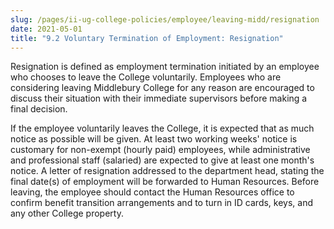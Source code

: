 ```yaml
---
slug: /pages/ii-ug-college-policies/employee/leaving-midd/resignation
date: 2021-05-01
title: "9.2 Voluntary Termination of Employment: Resignation"
---
```

Resignation is defined as employment termination initiated by an employee who chooses to leave the College voluntarily. Employees who are considering leaving Middlebury College for any reason are encouraged to discuss their situation with their immediate supervisors before making a final decision.

If the employee voluntarily leaves the College, it is expected that as much notice as possible will be given. At least two working weeks' notice is customary for non-exempt (hourly paid) employees, while administrative and professional staff (salaried) are expected to give at least one month's notice. A letter of resignation addressed to the department head, stating the final date(s) of employment will be forwarded to Human Resources. Before leaving, the employee should contact the Human Resources office to confirm benefit transition arrangements and to turn in ID cards, keys, and any other College property.